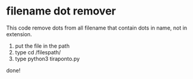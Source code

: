 # filename dot remover

This code remove dots from all filename that contain dots in name, not in extension.

1. put the file in the path
2. type cd /filespath/
3. type python3 tiraponto.py

done!

